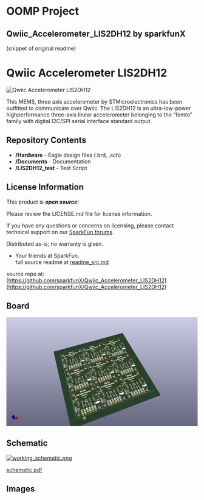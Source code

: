 # OOMP Project  
## Qwiic_Accelerometer_LIS2DH12  by sparkfunX  
  
(snippet of original readme)  
  
Qwiic Accelerometer LIS2DH12  
=======================================  
  
![Qwiic Accelerometer LIS2DH12](https://cdn.sparkfun.com/assets/parts/1/4/3/5/5/15760-Triple_Axis_Accelerometer_Breakout_-_LIS2DH12__Qwiic_-01.jpg)  
  
This MEMS, three axis accelerometer by STMicroelectronics has been outfitted to communicate over Qwiic. The LIS2DH12 is an ultra-low-power highperformance three-axis linear accelerometer belonging to the “femto” family with digital I2C/SPI serial interface standard output.  
  
Repository Contents  
-------------------  
  
* **/Hardware** - Eagle design files (.brd, .sch)  
* **/Documents** - Documentation  
* **/LIS2DH12_test** - Test Script  
  
License Information  
-------------------  
  
This product is _**open source**_!   
  
Please review the LICENSE.md file for license information.   
  
If you have any questions or concerns on licensing, please contact technical support on our [SparkFun forums](https://forum.sparkfun.com/viewforum.php?f=152).  
  
Distributed as-is; no warranty is given.  
  
- Your friends at SparkFun.  
  full source readme at [readme_src.md](readme_src.md)  
  
source repo at: [https://github.com/sparkfunX/Qwiic_Accelerometer_LIS2DH12](https://github.com/sparkfunX/Qwiic_Accelerometer_LIS2DH12)  
## Board  
  
[![working_3d.png](working_3d_600.png)](working_3d.png)  
## Schematic  
  
[![working_schematic.png](working_schematic_600.png)](working_schematic.png)  
  
[schematic pdf](working_schematic.pdf)  
## Images  
